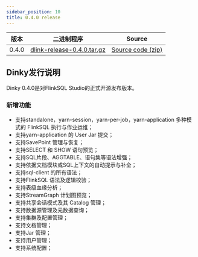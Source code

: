 ```yaml
---
sidebar_position: 10
title: 0.4.0 release
---
```



| 版本   | 二进制程序                                                                                                                | Source                                                                               |
|-------|----------------------------------------------------------------------------------------------------------------------|--------------------------------------------------------------------------------------|
| 0.4.0 | [dlink-release-0.4.0.tar.gz](https://github.com/DataLinkDC/dlink/releases/download/0.4.0/dlink-release-0.4.0.tar.gz) | [Source code (zip)](https://github.com/DataLinkDC/dlink/archive/refs/tags/0.4.0.zip) |


## Dinky发行说明

Dinky 0.4.0是对FlinkSQL Studio的正式开源发布版本。

### 新增功能
- 支持standalone，yarn-session，yarn-per-job，yarn-application 多种模式的 FlinkSQL 执行与作业运维；
- 支持yarn-application 的 User Jar 提交；
- 支持SavePoint 管理与恢复；
- 支持SELECT 和 SHOW 语句预览；
- 支持SQL片段、AGGTABLE、语句集等语法增强；
- 支持依据文档模块或SQL上下文的自动提示与补全；
- 支持sql-client 的所有语法；
- 支持FlinkSQL 语法及逻辑校验；
- 支持表级血缘分析；
- 支持StreamGraph 计划图预览；
- 支持共享会话模式及其 Catalog 管理；
- 支持数据源管理及元数据查询；
- 支持集群及配置管理；
- 支持文档管理；
- 支持Jar 管理；
- 支持用户管理；
- 支持系统配置； 